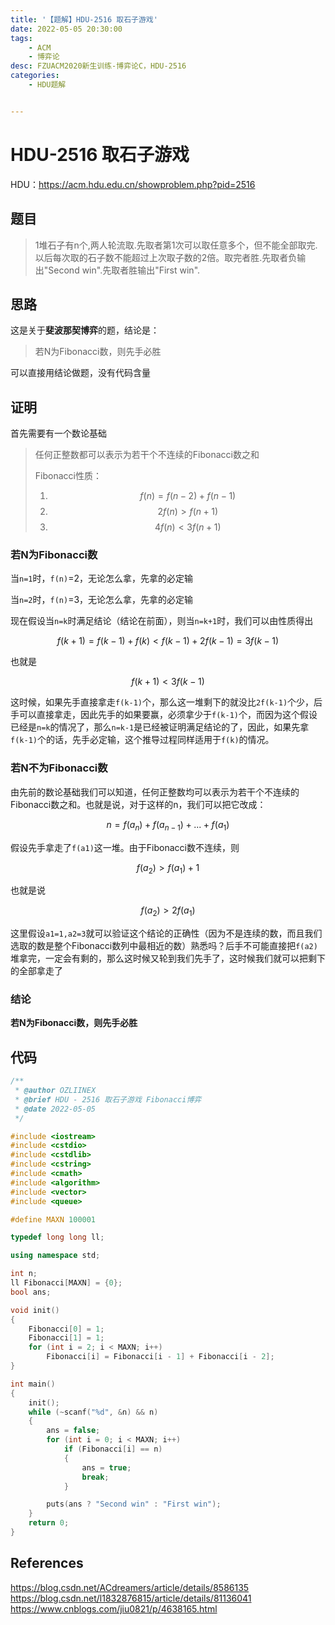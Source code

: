 ```yaml
---
title: '【题解】HDU-2516 取石子游戏'
date: 2022-05-05 20:30:00
tags: 
	- ACM
	- 博弈论
desc: FZUACM2020新生训练-博弈论C，HDU-2516
categories:
	- HDU题解


---
```


# HDU-2516 取石子游戏

HDU：https://acm.hdu.edu.cn/showproblem.php?pid=2516

## 题目

> 1堆石子有n个,两人轮流取.先取者第1次可以取任意多个，但不能全部取完.以后每次取的石子数不能超过上次取子数的2倍。取完者胜.先取者负输出"Second win".先取者胜输出"First win".

## 思路

这是关于**斐波那契博弈**的题，结论是：

> 若N为Fibonacci数，则先手必胜

可以直接用结论做题，没有代码含量

## 证明

首先需要有一个数论基础

> 任何正整数都可以表示为若干个不连续的Fibonacci数之和
>
> Fibonacci性质：
>
> 1. $$ f(n) = f(n-2)+f(n-1) $$
> 2. $$ 2f(n)>f(n+1) $$
> 3. $$ 4f(n)<3f(n+1) $$

### 若N为Fibonacci数

当`n=1`时，`f(n)`=2，无论怎么拿，先拿的必定输

当`n=2`时，`f(n)`=3，无论怎么拿，先拿的必定输

现在假设当`n=k`时满足结论（结论在前面），则当`n=k+1`时，我们可以由性质得出

$$ f(k+1)=f(k-1)+f(k)<f(k-1)+2f(k-1) = 3f(k-1) $$

也就是

$$ f(k+1)<3f(k-1) $$

这时候，如果先手直接拿走`f(k-1)`个，那么这一堆剩下的就没比`2f(k-1)`个少，后手可以直接拿走，因此先手的如果要赢，必须拿少于`f(k-1)`个，而因为这个假设已经是`n=k`的情况了，那么`n=k-1`是已经被证明满足结论的了，因此，如果先拿`f(k-1)`个的话，先手必定输，这个推导过程同样适用于`f(k)`的情况。

### 若N不为Fibonacci数

由先前的数论基础我们可以知道，任何正整数均可以表示为若干个不连续的Fibonacci数之和。也就是说，对于这样的n，我们可以把它改成：

$$ n=f(a_n)+f(a_{n-1})+...+f(a_1) $$

假设先手拿走了`f(a1)`这一堆。由于Fibonacci数不连续，则

$$ f(a_2)>f(a_1)+1 $$ 

也就是说

$$ f(a_2)>2f(a_1) $$

这里假设`a1=1,a2=3`就可以验证这个结论的正确性（因为不是连续的数，而且我们选取的数是整个Fibonacci数列中最相近的数）熟悉吗？后手不可能直接把`f(a2)`堆拿完，一定会有剩的，那么这时候又轮到我们先手了，这时候我们就可以把剩下的全部拿走了

### 结论

**若N为Fibonacci数，则先手必胜**

## 代码

```C++
/**
 * @author OZLIINEX
 * @brief HDU - 2516 取石子游戏 Fibonacci博弈
 * @date 2022-05-05
 */

#include <iostream>
#include <cstdio>
#include <cstdlib>
#include <cstring>
#include <cmath>
#include <algorithm>
#include <vector>
#include <queue>

#define MAXN 100001

typedef long long ll;

using namespace std;

int n;
ll Fibonacci[MAXN] = {0};
bool ans;

void init()
{
    Fibonacci[0] = 1;
    Fibonacci[1] = 1;
    for (int i = 2; i < MAXN; i++)
        Fibonacci[i] = Fibonacci[i - 1] + Fibonacci[i - 2];
}

int main()
{
    init();
    while (~scanf("%d", &n) && n)
    {
        ans = false;
        for (int i = 0; i < MAXN; i++)
            if (Fibonacci[i] == n)
            {
                ans = true;
                break;
            }

        puts(ans ? "Second win" : "First win");
    }
    return 0;
}
```

## References

https://blog.csdn.net/ACdreamers/article/details/8586135
https://blog.csdn.net/l1832876815/article/details/81136041
https://www.cnblogs.com/jiu0821/p/4638165.html